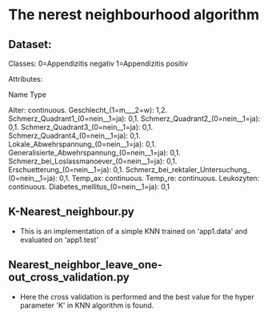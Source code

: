 # The nerest neighbourhood algorithm

## Dataset:

Classes:     0=Appendizitis negativ
             1=Appendizitis positiv

Attributes:

Name                                           Type

Alter:                                        continuous.
Geschlecht_(1=m___2=w):	      				          1,2.
Schmerz_Quadrant1_(0=nein__1=ja):			          0,1.
Schmerz_Quadrant2_(0=nein__1=ja):			          0,1.
Schmerz_Quadrant3_(0=nein__1=ja):			          0,1.
Schmerz_Quadrant4_(0=nein__1=ja):			          0,1.
Lokale_Abwehrspannung_(0=nein__1=ja):			      0,1.
Generalisierte_Abwehrspannung_(0=nein__1=ja):		0,1.
Schmerz_bei_Loslassmanoever_(0=nein__1=ja):		  0,1.
Erschuetterung_(0=nein__1=ja):				           0,1.
Schmerz_bei_rektaler_Untersuchung_
(0=nein__1=ja):	0,1.
Temp_ax:						                          continuous.
Temp_re:						                          continuous.
Leukozyten:						                        continuous.
Diabetes_mellitus_(0=nein__1=ja):			            0,1


## K-Nearest_neighbour.py

- This is an implementation of a simple KNN trained on 'app1.data' and evaluated on 'app1.test'


## Nearest_neighbor_leave_one-out_cross_validation.py

- Here the cross validation is performed and the best value for the hyper parameter 'K' in KNN algorithm is found. 
